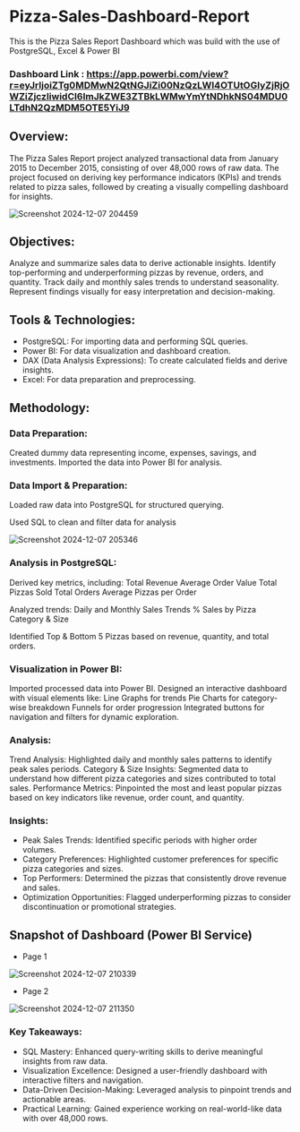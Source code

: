 # Pizza-Sales-Dashboard-Report
This is the Pizza Sales Report Dashboard which was build with the use of PostgreSQL, Excel &amp; Power BI

### Dashboard Link : https://app.powerbi.com/view?r=eyJrIjoiZTg0MDMwN2QtNGJiZi00NzQzLWI4OTUtOGIyZjRjOWZiZjczIiwidCI6ImJkZWE3ZTBkLWMwYmYtNDhkNS04MDU0LTdhN2QzMDM5OTE5YiJ9

## Overview:

The Pizza Sales Report project analyzed transactional data from January 2015 to December 2015, consisting of over 48,000 rows of raw data. The project focused on deriving key performance indicators (KPIs) and trends related to pizza sales, followed by creating a visually compelling dashboard for insights.

![Screenshot 2024-12-07 204459](https://github.com/user-attachments/assets/b8100de2-c6e9-4ccf-a44f-57817faa5b6d)


## Objectives:

Analyze and summarize sales data to derive actionable insights.
Identify top-performing and underperforming pizzas by revenue, orders, and quantity.
Track daily and monthly sales trends to understand seasonality.
Represent findings visually for easy interpretation and decision-making.


## Tools & Technologies:

- PostgreSQL: For importing data and performing SQL queries.
- Power BI: For data visualization and dashboard creation.
- DAX (Data Analysis Expressions): To create calculated fields and derive insights.
- Excel: For data preparation and preprocessing.


## Methodology:

### Data Preparation:

Created dummy data representing income, expenses, savings, and investments.
Imported the data into Power BI for analysis.


### Data Import & Preparation:

Loaded raw data into PostgreSQL for structured querying.

Used SQL to clean and filter data for analysis

![Screenshot 2024-12-07 205346](https://github.com/user-attachments/assets/28b8a637-3d23-4aa8-aa8f-fb09264df433)

### Analysis in PostgreSQL:

Derived key metrics, including:
Total Revenue
Average Order Value
Total Pizzas Sold
Total Orders
Average Pizzas per Order

Analyzed trends:
Daily and Monthly Sales Trends
% Sales by Pizza Category & Size

Identified Top & Bottom 5 Pizzas based on revenue, quantity, and total orders.

### Visualization in Power BI:

Imported processed data into Power BI.
Designed an interactive dashboard with visual elements like:
Line Graphs for trends
Pie Charts for category-wise breakdown
Funnels for order progression
Integrated buttons for navigation and filters for dynamic exploration.


### Analysis:

Trend Analysis: Highlighted daily and monthly sales patterns to identify peak sales periods.
Category & Size Insights: Segmented data to understand how different pizza categories and sizes contributed to total sales.
Performance Metrics: Pinpointed the most and least popular pizzas based on key indicators like revenue, order count, and quantity.

### Insights:

- Peak Sales Trends: Identified specific periods with higher order volumes.
- Category Preferences: Highlighted customer preferences for specific pizza categories and sizes.
- Top Performers: Determined the pizzas that consistently drove revenue and sales.
- Optimization Opportunities: Flagged underperforming pizzas to consider discontinuation or promotional strategies.


## Snapshot of Dashboard (Power BI Service)

- Page 1

![Screenshot 2024-12-07 210339](https://github.com/user-attachments/assets/5c336a8c-b529-41d6-b4e2-b5d2f439a377)

- Page 2

![Screenshot 2024-12-07 211350](https://github.com/user-attachments/assets/1b711515-42a8-494a-a326-95dc5c6ab975)


### Key Takeaways:

- SQL Mastery: Enhanced query-writing skills to derive meaningful insights from raw data.
- Visualization Excellence: Designed a user-friendly dashboard with interactive filters and navigation.
- Data-Driven Decision-Making: Leveraged analysis to pinpoint trends and actionable areas.
- Practical Learning: Gained experience working on real-world-like data with over 48,000 rows.
